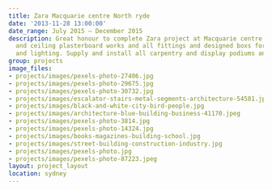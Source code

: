 ```yaml
---
title: Zara Macquarie centre North ryde
date: '2013-11-28 13:00:00'
date_range: July 2015 – December 2015
description: Great honour to complete Zara project at Macquarie centre with all wall
  and ceiling plasterboard works and all fittings and designed boxs for aircondition
  and lighting. Supply and install all carpentry and display podiums and bulkheads.
group: projects
image_files:
- projects/images/pexels-photo-27406.jpg
- projects/images/pexels-photo-29675.jpg
- projects/images/pexels-photo-30732.jpg
- projects/images/escalator-stairs-metal-segments-architecture-54581.jpeg
- projects/images/black-and-white-city-bird-people.jpg
- projects/images/architecture-blue-building-business-41170.jpeg
- projects/images/pexels-photo-3814.jpg
- projects/images/pexels-photo-14324.jpg
- projects/images/books-magazines-building-school.jpg
- projects/images/street-building-construction-industry.jpg
- projects/images/pexels-photo.jpg
- projects/images/pexels-photo-87223.jpeg
layout: project_layout
location: sydney
---
```

